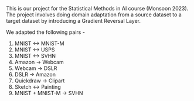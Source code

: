This is our project for the Statistical Methods in AI course (Monsoon 2023). The project involves doing domain adaptation from a source dataset to a target dataset by introducing a Gradient Reversal Layer.

We adapted the following pairs - 
1. MNIST <-> MNIST-M
2. MNIST <-> USPS
3. MNIST <-> SVHN
4. Amazon -> Webcam
5. Webcam -> DSLR
6. DSLR -> Amazon
7. Quickdraw -> Clipart
8. Sketch <-> Painting
9. MNIST + MNIST-M -> SVHN
